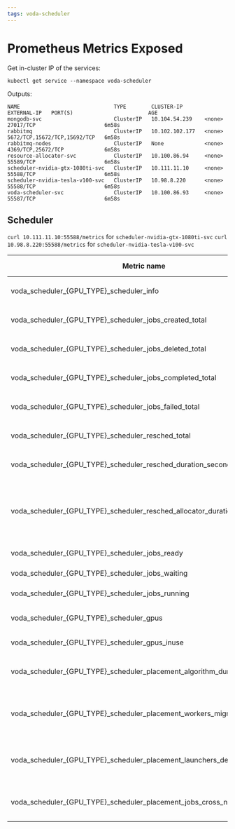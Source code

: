 ```yaml
---
tags: voda-scheduler
---
```


# Prometheus Metrics Exposed

Get in-cluster IP of the services:
```
kubectl get service --namespace voda-scheduler
```
Outputs:
```
NAME                              TYPE        CLUSTER-IP       EXTERNAL-IP   PORT(S)                        AGE
mongodb-svc                       ClusterIP   10.104.54.239    <none>        27017/TCP                      6m58s
rabbitmq                          ClusterIP   10.102.102.177   <none>        5672/TCP,15672/TCP,15692/TCP   6m58s
rabbitmq-nodes                    ClusterIP   None             <none>        4369/TCP,25672/TCP             6m58s
resource-allocator-svc            ClusterIP   10.100.86.94     <none>        55589/TCP                      6m58s
scheduler-nvidia-gtx-1080ti-svc   ClusterIP   10.111.11.10     <none>        55588/TCP                      6m58s
scheduler-nvidia-tesla-v100-svc   ClusterIP   10.98.8.220      <none>        55588/TCP                      6m58s
voda-scheduler-svc                ClusterIP   10.100.86.93     <none>        55587/TCP                      6m58s
```

## Scheduler

`curl 10.111.11.10:55588/metrics` for `scheduler-nvidia-gtx-1080ti-svc`
`curl 10.98.8.220:55588/metrics` for `scheduler-nvidia-tesla-v100-svc`

| Metric name | Metric type | Description |
| -------- | -------- | -------- |
| voda_scheduler_{GPU_TYPE}_scheduler_info | Gauge | Information about the scheduler. |
| voda_scheduler_{GPU_TYPE}_scheduler_jobs_created_total     | Counter     | Counts number of training jobs created.     |
| voda_scheduler_{GPU_TYPE}_scheduler_jobs_deleted_total     | Counter     | Counts number of training jobs deleted.     |
| voda_scheduler_{GPU_TYPE}_scheduler_jobs_completed_total     | Counter     | Counts number of training jobs completed.     |
| voda_scheduler_{GPU_TYPE}_scheduler_jobs_failed_total     | Counter     | Counts number of training jobs failed.     |
| voda_scheduler_{GPU_TYPE}_scheduler_resched_total     | Counter     | Counts number of rescheduling.     |
| voda_scheduler_{GPU_TYPE}_scheduler_resched_duration_seconds     | Summary     | A summary of the duration of rescheduling.     |
| voda_scheduler_{GPU_TYPE}_scheduler_resched_allocator_duration_seconds     | Summary     | A summary of the duration of getting scheduling result from resource allocator.     |
| voda_scheduler_{GPU_TYPE}_scheduler_jobs_ready     | Gauge     | Number of ready jobs.     |
| voda_scheduler_{GPU_TYPE}_scheduler_jobs_waiting     | Gauge     | Number of waiting jobs.     |
| voda_scheduler_{GPU_TYPE}_scheduler_jobs_running     | Gauge     | Number of running jobs.     |
| voda_scheduler_{GPU_TYPE}_scheduler_gpus     | Gauge     | Number of schedulable GPUs.     |
| voda_scheduler_{GPU_TYPE}_scheduler_gpus_inuse     | Gauge     | Number of GPUs in use     |
| voda_scheduler_{GPU_TYPE}_scheduler_placement_algorithm_duration_seconds | Summary | A summary of the duration of placement algorithm. |
| voda_scheduler_{GPU_TYPE}_scheduler_placement_workers_migrated | Gauge | Number of deleted worker pods for migration in last rescheduling. |
| voda_scheduler_{GPU_TYPE}_scheduler_placement_launchers_deleted | Gauge | Number of deleted launcher pods in last rescheduling. |
| voda_scheduler_{GPU_TYPE}_scheduler_placement_jobs_cross_node | Gauge | Number of job that need cross-node communication. |
